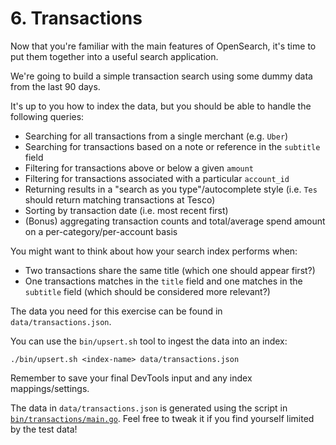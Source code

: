 # 6. Transactions

Now that you're familiar with the main features of OpenSearch, it's time to put them together into a useful search application.

We're going to build a simple transaction search using some dummy data from the last 90 days.

It's up to you how to index the data, but you should be able to handle the following queries:

* Searching for all transactions from a single merchant (e.g. `Uber`)
* Searching for transactions based on a note or reference in the `subtitle` field
* Filtering for transactions above or below a given `amount`
* Filtering for transactions associated with a particular `account_id`
* Returning results in a "search as you type"/autocomplete style (i.e. `Tes` should return matching transactions at Tesco)
* Sorting by transaction date (i.e. most recent first)
* (Bonus) aggregating transaction counts and total/average spend amount on a per-category/per-account basis

You might want to think about how your search index performs when:

* Two transactions share the same title (which one should appear first?)
* One transactions matches in the `title` field and one matches in the `subtitle` field (which should be considered more relevant?)

The data you need for this exercise can be found in `data/transactions.json`.

You can use the `bin/upsert.sh` tool to ingest the data into an index:

```
./bin/upsert.sh <index-name> data/transactions.json
```

Remember to save your final DevTools input and any index mappings/settings. 

The data in `data/transactions.json` is generated using the script in [`bin/transactions/main.go`](../bin/transactions/main.go). Feel free to tweak it if you find yourself limited by the test data!